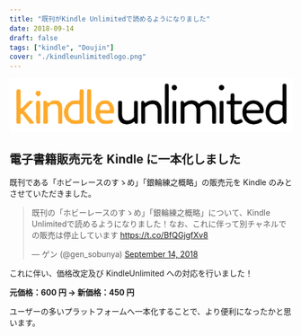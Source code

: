 ```yaml
---
title: "既刊がKindle Unlimitedで読めるようになりました"
date: 2018-09-14
draft: false
tags: ["kindle", "Doujin"]
cover: "./kindleunlimitedlogo.png"
---
```


![image](./kindleunlimitedlogo.png)

## 電子書籍販売元を Kindle に一本化しました

既刊である「ホビーレースのすゝめ」「銀輪練之概略」の販売元を Kindle のみとさせていただきました。

<blockquote class="twitter-tweet"><p lang="ja" dir="ltr">既刊の「ホビーレースのすゝめ」「銀輪練之概略」について、Kindle Unlimitedで読めるようになりました！なお、これに伴って別チャネルでの販売は停止しています <a href="https://t.co/BfQGjgfXv8">https://t.co/BfQGjgfXv8</a></p>&mdash; ゲン (@gen_sobunya) <a href="https://twitter.com/gen_sobunya/status/1040549902202200064?ref_src=twsrc%5Etfw">September 14, 2018</a></blockquote> <script async src="https://platform.twitter.com/widgets.js" charset="utf-8"></script>

これに伴い、価格改定及び KindleUnlimited への対応を行いました！

**元価格：600 円 → 新価格：450 円**

ユーザーの多いプラットフォームへ一本化することで、より便利になったかと思います。
